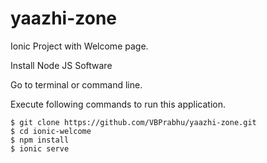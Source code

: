# yaazhi-zone
Ionic Project with Welcome page. 


Install Node JS Software

Go to terminal or command line.

Execute following commands to run this application.


```
$ git clone https://github.com/VBPrabhu/yaazhi-zone.git
$ cd ionic-welcome
$ npm install
$ ionic serve
